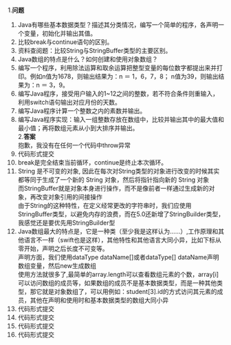 1.**问题**  
  1. Java有哪些基本数据类型？描述其分类情况，编写一个简单的程序，各声明一个变量，初始化并输出其值。  
  2. 比较break与continue语句的区别。  
  3. 资料查阅题：比较String与StringBuffer类型的主要区别。  
  4. Java数组的特点是什么？如何创建和使用对象数组？  
  5. 编写一个程序，利用除法运算和取余运算把整型变量的每位数字都提出来并打印。例如n值为1678，则输出结果为：n ＝ 1，6，7，8； n值为39，则输出结果为：n ＝ 3，9。  
  6. 编写Java程序，接受用户输入的1~12之间的整数，若不符合条件则重输入，利用switch语句输出对应月份的天数。  
  7. 编写Java程序计算一个整数之内的素数并输出。  
  8. 编写Java程序实现：输入一组整数存放在数组中，比较并输出其中的最大值和最小值；再将数组元素从小到大排序并输出。  
2.**答案**  
抱歉，我没有在任何一个代码中throw异常  
  1.	代码形式提交  
  2.	break是完全结束当前循环，continue是终止本次循环。  
  3.	String 是不可变的对象, 因此在每次对String类型的对象进行改变的时候其实都等同于生成了一个新的 String 对象，然后将指针指向新的 String 对象  
而StringBuffer就是对象本身进行操作，而不是像前者一样通过生成新的对象，再改变对象引用的间接操作  
由于String的这种特性，在定义经常更改的字符串时，我们应使用StringBuffer类型，以避免内存的浪费，而在5.0还新增了StringBuilder类型，我感觉还是要优先用StringBuilder型  
  4.	Java数组最大的特点是，它是一种类（至少我是这样认为……）,工作原理和其他语言不一样（swift也是这样），其他特性和其他语言大同小异，比如下标从零开始，声明之后长度不可变等。  
声明方面，我们使用dataType dataName[]或者dataType[] dataName声明数组变量，然后new生成数组  
使用方法就很多了,最简单的array.length可以查看数组元素的个数，array[i]可以访问数组的成员等，如果数组的成员不是基本数据类型，而是一种其他类型，那它就是对象数组了，可以用例如：student[3].id的方式访问其元素的成员，其他在声明和使用时和基本数据类型的数组大同小异  
  5.	代码形式提交  
  6.	代码形式提交  
  7.	代码形式提交  
  8.	代码形式提交
